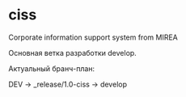 # ciss
Corporate information support system from MIREA

Основная ветка разработки develop.

Актуальный бранч-план:

DEV -> _release/1.0-ciss -> develop

